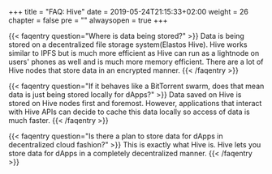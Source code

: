 +++
title = "FAQ: Hive"
date = 2019-05-24T21:15:33+02:00
weight = 26
chapter = false
pre = ""
alwaysopen = true
+++ 

{{< faqentry question="Where is data being stored?" >}}
Data is being stored on a decentralized file storage system(Elastos Hive). Hive works similar to IPFS but is much more efficient as Hive can run as a lightnode on users' phones as well and is much more memory efficient. There are a lot of Hive nodes that store data in an encrypted manner.
{{< /faqentry >}}

{{< faqentry question="If it behaves like a BitTorrent swarm, does that mean data is just being stored locally for dApps?" >}}
Data saved on Hive is stored on Hive nodes first and foremost. However, applications that interact with Hive APIs can decide to cache this data locally so access of data is much faster.
{{< /faqentry >}}

{{< faqentry question="Is there a plan to store data for dApps in decentralized cloud fashion?" >}}
This is exactly what Hive is. Hive lets you store data for dApps in a completely decentralized manner.
{{< /faqentry >}}
